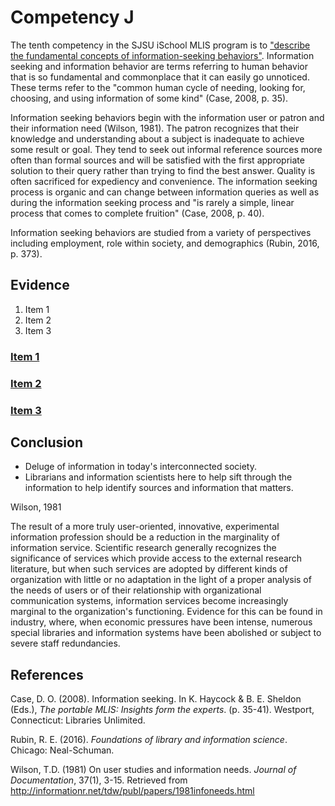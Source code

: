 # Competency J

The tenth competency in the SJSU iSchool MLIS program is to ["describe the fundamental concepts of information-seeking behaviors"](http://ischool.sjsu.edu/current-students/courses/core-competencies). Information seeking and information behavior are terms referring to human behavior that is so fundamental and commonplace that it can easily go unnoticed. These terms refer to the "common human cycle of needing, looking for, choosing, and using information of some kind" (Case, 2008, p. 35). 

Information seeking behaviors begin with the information user or patron and their information need (Wilson, 1981). The patron recognizes that their knowledge and understanding about a subject is inadequate to achieve some result or goal. They tend to seek out informal reference sources more often than formal sources and will be satisfied with the first appropriate solution to their query rather than trying to find the best answer. Quality is often sacrificed for expediency and convenience. The information seeking process is organic and can change between information queries as well as during the information seeking process and "is rarely a simple, linear process that comes to complete fruition" (Case, 2008, p. 40). 

Information seeking behaviors are studied from a variety of perspectives including employment, role within society, and demographics (Rubin, 2016, p. 373). 

## Evidence

1. Item 1
2. Item 2
3. Item 3

### [Item 1]()

### [Item 2]() 

### [Item 3]()

## Conclusion

- Deluge of information in today's interconnected society. 
- Librarians and information scientists here to help sift through the information to help identify sources and information that matters. 

Wilson, 1981

The result of a more truly user-oriented, innovative, experimental information profession should be a reduction in the marginality of information service. Scientific research generally recognizes the significance of services which provide access to the external research literature, but when such services are adopted by different kinds of organization with little or no adaptation in the light of a proper analysis of the needs of users or of their relationship with organizational communication systems, information services become increasingly marginal to the organization's functioning. Evidence for this can be found in industry, where, when economic pressures have been intense, numerous special libraries and information systems have been abolished or subject to severe staff redundancies.

## References

Case, D. O. (2008). Information seeking. In K. Haycock & B. E. Sheldon (Eds.), *The portable MLIS: Insights form the experts*. (p. 35-41). Westport, Connecticut: Libraries Unlimited.

Rubin, R. E. (2016). *Foundations of library and information science*. Chicago: Neal-Schuman.

Wilson, T.D. (1981) On user studies and information needs. *Journal of Documentation*, 37(1), 3-15. Retrieved from http://informationr.net/tdw/publ/papers/1981infoneeds.html
